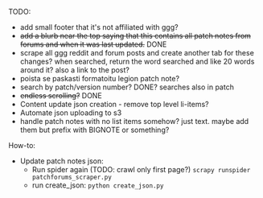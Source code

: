 TODO:

- add small footer that it's not affiliated with ggg?
- ~~add a blurb near the top saying that this contains all patch notes from forums and when it was last updated.~~ DONE
- scrape all ggg reddit and forum posts and create another tab for these changes? when searched, return the word searched and like 20 words around it? also a link to the post?
- poista se paskasti formatoitu legion patch note?
- search by patch/version number? DONE? searches also in patch
- ~~endless scrolling?~~ DONE
- Content update json creation - remove top level li-items?
- Automate json uploading to s3
- handle patch notes with no list items somehow? just text. maybe add them but prefix with BIGNOTE or something?

How-to:

- Update patch notes json:
    - Run spider again (TODO: crawl only first page?) ```scrapy runspider patchforums_scraper.py```
    - run create_json: ```python create_json.py```
